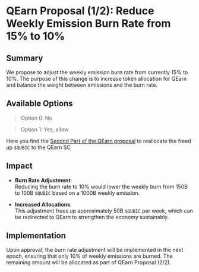 # QEarn Proposal (1/2): Reduce Weekly Emission Burn Rate from 15% to 10%

## Summary  
We propose to adjust the weekly emission burn rate from currently 15% to 10%. The purpose of this change is to increase token allocation for QEarn and balance the weight between emissions and the burn rate.

## Available Options  
>Option 0: No

>Option 1: Yes, allow 
 
Here you find the [Second Part of the QEarn proposal](2024-11-22_QEarn_Emission_Proposal(2of2).md) to reallocate the freed up `$QUBIC` to the QEarn SC


## Impact  

- **Burn Rate Adjustment**:  
  Reducing the burn rate to 10% would lower the weekly burn from 150B to 100B `$QUBIC` based on a 1000B weekly emission.  

- **Increased Allocations**:  
  This adjustment frees up approximately 50B `$QUBIC` per week, which can be redirected to QEarn to strengthen the economy sustainably.  

## Implementation  
Upon approval, the burn rate adjustment will be implemented in the next epoch, ensuring that only 10% of weekly emissions are burned. The remaining amount will be allocated as part of QEarn Proposal (2/2).
